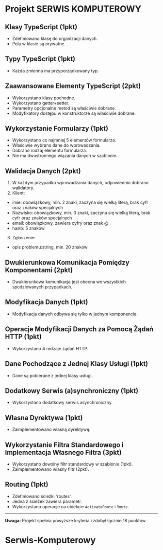 # Projekt SERWIS KOMPUTEROWY

## Klasy TypeScript (1pkt)
- Zdefiniowano klasę do organizacji danych.
- Pola w klasie są prywatne.

## Typy TypeScript (1pkt)
- Każda zmienna ma przyporządkowany typ.

## Zaawansowane Elementy TypeScript (2pkt)
- Wykorzystano klasy pochodne.
- Wykorzystano getter+setter.
- Parametry opcjonalne metod są właściwie dobrane.
- Modyfikatory dostępu w konstruktorze są właściwie dobrane.

## Wykorzystanie Formularzy (1pkt)
- Wykorzystano co najmniej 5 elementów formularza.
- Właściwie wybrano dane do wprowadzania.
- Dobrano rodzaj elementu formularza.
- Nie ma dwustronnego wiązania danych w szablonie.

## Walidacja Danych (2pkt)
1.  W każdym przypadku wprowadzania danych, odpowiednio dobrano walidatory.
2.  Klient:
- imie: obowiązkowy, min. 2 znaki, zaczyna się wielką literą, brak cyfr oraz znaków specjalnych
- Nazwisko: obowiązkowy, min. 3 znaki, zaczyna się wielką literą, brak cyfr oraz znaków specjalnych
- email: obowiązkowy, zawiera cyfry oraz znak @
- hasło: 5 znaków

3.  Zgłoszenie:
- opis problemu:string, min. 20 znaków

## Dwukierunkowa Komunikacja Pomiędzy Komponentami (2pkt)
- Dwukierunkowa komunikacja jest obecna we wszystkich spodziewanych przypadkach.

## Modyfikacja Danych (1pkt)
- Modyfikacja danych odbywa się tylko w jednym komponencie.

## Operacje Modyfikacji Danych za Pomocą Żądań HTTP (1pkt)
- Wykorzystano 4 rodzaje żądań HTTP.

## Dane Pochodzące z Jednej Klasy Usługi (1pkt)
- Dane są pobierane z jednej klasy usługi.

## Dodatkowy Serwis (a)synchroniczny (1pkt)
- Wykorzystano dodatkowy serwis asynchroniczny.

## Własna Dyrektywa (1pkt)
- Zaimplementowano własną dyrektywę.

## Wykorzystanie Filtra Standardowego i Implementacja Własnego Filtra (3pkt)
- Wykorzystano dowolny filtr standardowy w szablonie (1pkt).
- Zaimplementowano własny filtr (2pkt).

## Routing (1pkt)
- Zdefiniowano ścieżki 'routes'.
- Jedna z ścieżek zawiera parametr.
- Wykorzystano operacje na obiekcie `ActivateRoute` i `Route`.

---

**Uwaga:** Projekt spełnia powyższe kryteria i zdobył łącznie 18 punktów.
# Serwis-Komputerowy
